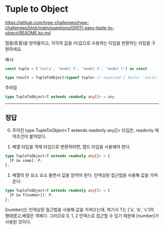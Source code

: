# Tuple to Object

https://github.com/type-challenges/type-challenges/blob/main/questions/00011-easy-tuple-to-object/README.ko.md

멈춤(튜플)을 받아들이고, 각각의 값을 키/값으로 수용하는 타입을 반환하는 타입을 구현하세요.

예시:

```ts
const tuple = ['tesla', 'model 3', 'model X', 'model Y'] as const

type result = TupleToObject<typeof tuple> // expected { tesla: 'tesla', 'model 3': 'model 3', 'model X': 'model X', 'model Y': 'model Y'}
```

주어짐

```ts
type TupleToObject<T extends readonly any[]> = any
```

---

## 정답

0. 주어진 type TupleToObject<T extends readonly any[]> 타입은, readonly 제약조건이 붙어있다.

1. 배열 타입을 객체 타입으로 변환하려면, 맵드 타입을 사용해야 한다.

  ```ts
  type TupleToObject<T extends readonly any[]> = {
    [P in some]: P;
  };
  ```
2. 배열의 한 요소 요소 돌면서 값을 얻어야 한다. 인덱싱된 접근법을 사용해 값을 가져온다.
  ```ts
  type TupleToObject<T extends readonly any[]> = {
    [P in T[number]]: P;
  };
  ```

[number]는 인덱싱된 접근법을 사용해 값을 가져오는데, 여기서 T는 ['a', 'b', 'c']의 형태였고,배열은 객체다. 그러므로 0, 1, 2 인덱스로 접근할 수 있기 때문에 [number]가 사용된 것이다.
